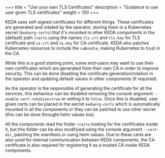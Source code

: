 +++
title = "Use your own TLS Certificates"
description = "Guidance to use user given TLS certificates"
weight = 100
+++

KEDA uses self-signed certificates for different things. These certificates are generated and rotated by the operator, storing them in a Kubernetes secret (`kedaorg-certs`) that it's mounted in other KEDA components in the (default) path `/certs` using the names `tls.crt` and `tls.key` for TLS certificate and `ca.crt` and `ca.key` for CA certificate. KEDA also patches Kubernetes resources to include the `caBundle`, making Kubernetes to trust in the CA.

While this is a good starting point, some end-users may want to use their own certificates which are generated from their own CA in order to improve security. This can be done disabling the certificate generation/rotation in the operator and updating default values in other components (if required). 

As the operator is the responsible of generating the certificate for all the services, this behaviour can be disabled removing the console argument `--enable-cert-rotation=true` or setting it to `false`. Once this is disabled, user given certs can be placed in the secret `kedaorg-certs` which is automatically mounted in all the components or they can be patched to use other secret (this can be done throught helm values too).

All the components read the folder `/certs` looking for the certificates inside it, but this folder can be also modifyied using the console argument `--cert-dir`, patching the manifests or using helm values. Due to these certs are also used for internal communication between KEDA components, the CA certificate is also required for registering it as a trusted CA inside KEDA components.

